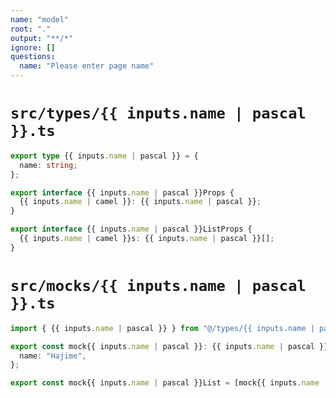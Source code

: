 ```yaml
---
name: "model"
root: "."
output: "**/*"
ignore: []
questions:
  name: "Please enter page name"
---
```


# `src/types/{{ inputs.name | pascal }}.ts`

```ts
export type {{ inputs.name | pascal }} = {
  name: string;
};

export interface {{ inputs.name | pascal }}Props {
  {{ inputs.name | camel }}: {{ inputs.name | pascal }};
}

export interface {{ inputs.name | pascal }}ListProps {
  {{ inputs.name | camel }}s: {{ inputs.name | pascal }}[];
}
```

# `src/mocks/{{ inputs.name | pascal }}.ts`

```ts
import { {{ inputs.name | pascal }} } from "@/types/{{ inputs.name | pascal }}";

export const mock{{ inputs.name | pascal }}: {{ inputs.name | pascal }} = {
  name: "Hajime",
};

export const mock{{ inputs.name | pascal }}List = [mock{{ inputs.name | pascal }}, mock{{ inputs.name | pascal }}, mock{{ inputs.name | pascal }}];

```
